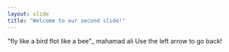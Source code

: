 ```yaml
---
layout: slide
title: "Welcome to our second slide!"
---
```

"fly like a bird flot like a bee"_ mahamad ali
Use the left arrow to go back!
